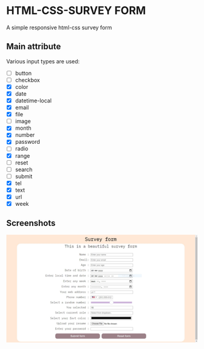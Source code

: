 
# HTML-CSS-SURVEY FORM

A simple responsive html-css survey form


## Main attribute


  Various input types are used:
    
- [ ]  button
- [ ]  checkbox
- [x]  color
- [x]  date
- [x]  datetime-local
- [x]  email
- [x]  file
- [ ]  image
- [x]  month
- [x]  number
- [x]  password
- [ ]  radio
- [x]  range
- [ ]  reset
- [ ]  search
- [ ]  submit
- [x]  tel
- [x]  text
- [x]  url
- [x]  week
## Screenshots
![Alt text](/preview/ddkoeji.jpg?raw=true "preview")  